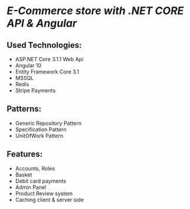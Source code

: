 # *E-Commerce store with .NET CORE API & Angular*

## **Used Technologies**:
- ASP.NET Core 3.1.1 Web Api
- Angular 10
- Entity Framework Core 3.1
- MSSQL
- Redis
- Stripe Payments

## **Patterns**:
- Generic Repository Pattern
- Specification Pattern
- UnitOfWork Pattern

## **Features:**
- Accounts, Roles
- Basket
- Debit card payments
- Admin Panel
- Product Review system
- Caching client & server side
